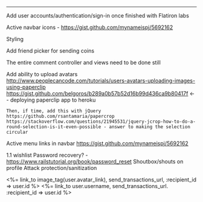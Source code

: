 

----

  Add user accounts/authentication/sign-in once finished with Flatiron labs

  Active navbar icons - https://gist.github.com/mynameispj/5692162

  Styling

  Add friend picker for sending coins

  The entire comment controller and views need to be done still

  Add ability to upload avatars
    http://www.peoplecancode.com/tutorials/users-avatars-uploading-images-using-paperclip
    https://gist.github.com/belgoros/b289a0b57b52d16b99d436ca9b80417f <-- deploying paperclip app to heroku

    Then, if time, add this with jQuery
    https://github.com/rsantamaria/papercrop
    https://stackoverflow.com/questions/21945531/jquery-jcrop-how-to-do-a-round-selection-is-it-even-possible - answer to making the selection circular

  Active menu links in navbar
  https://gist.github.com/mynameispj/5692162

  1.1 wishlist
      Password recovery? - https://www.railstutorial.org/book/password_reset
      Shoutbox/shouts on profile
      Attack protection/sanitization

<%= link_to image_tag(user.avatar_link), send_transactions_url, :recipient_id => user.id %> <%= link_to user.username, send_transactions_url. :recipient_id => user.id %> <br />
